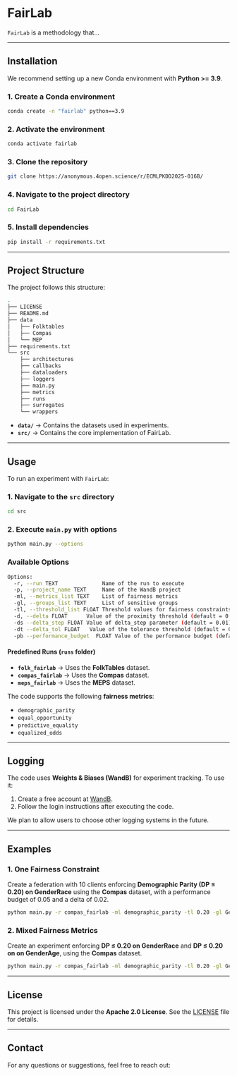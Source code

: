 # FairLab

`FairLab` is a methodology that...

---

## **Installation**

We recommend setting up a new Conda environment with **Python >= 3.9**.

### **1. Create a Conda environment**
```bash
conda create -n "fairlab" python==3.9
```

### **2. Activate the environment**
```bash
conda activate fairlab
```

### **3. Clone the repository**
```bash
git clone https://anonymous.4open.science/r/ECMLPKDD2025-016B/
```

### **4. Navigate to the project directory**
```bash
cd FairLab
```

### **5. Install dependencies**
```bash
pip install -r requirements.txt
```

---

## **Project Structure**
The project follows this structure:

```bash
.
├── LICENSE
├── README.md
├── data
│   ├── Folktables
│   ├── Compas
│   └── MEP
├── requirements.txt
└── src
    ├── architectures
    ├── callbacks
    ├── dataloaders
    ├── loggers
    ├── main.py
    ├── metrics
    ├── runs
    ├── surrogates
    └── wrappers
```

- **`data/`** → Contains the datasets used in experiments.
- **`src/`** → Contains the core implementation of FairLab.

---

## **Usage**
To run an experiment with `FairLab`:

### **1. Navigate to the `src` directory**
```bash
cd src
```

### **2. Execute `main.py` with options**
```bash
python main.py --options
```

### **Available Options**
```bash
Options:
  -r, --run TEXT              Name of the run to execute
  -p, --project_name TEXT     Name of the WandB project
  -ml, --metrics_list TEXT    List of fairness metrics
  -gl, --groups_list TEXT     List of sensitive groups
  -tl, --threshold_list FLOAT Threshold values for fairness constraints
  -d, --delta FLOAT      Value of the proximity threshold (default = 0.02)
  -ds --delta_step FLOAT Value of delta_step parameter (default = 0.01)
  -dt --delta_tol FLOAT   Value of the tolerance threshold (default = 0.05)
  -pb --performance_budget  FLOAT Value of the performance budget (default = 0.05)
```

#### **Predefined Runs (`runs` folder)**
- **`folk_fairlab`** → Uses the **FolkTables** dataset.
- **`compas_fairlab`** → Uses the **Compas** dataset.
- **`meps_fairlab`** → Uses the **MEPS** dataset.

The code supports the following **fairness metrics**:
- `demographic_parity`
- `equal_opportunity`
- `predictive_equality`
- `equalized_odds`

---

## **Logging**
The code uses **Weights & Biases (WandB)** for experiment tracking. 
To use it:
1. Create a free account at [WandB](https://wandb.ai/site/).
2. Follow the login instructions after executing the code.

We plan to allow users to choose other logging systems in the future.

---

## **Examples**

### **1. One Fairness Constraint**
Create a federation with 10 clients enforcing **Demographic Parity (DP ≤ 0.20) on GenderRace** using the **Compas** dataset, with a performance budget of 0.05 and a delta of 0.02.
```bash
python main.py -r compas_fairlab -ml demographic_parity -tl 0.20 -gl GenderRace -p Compas_GenderRace -pb 0.05 -d 0.02
```

### **2. Mixed Fairness Metrics**
Create an experiment enforcing **DP ≤ 0.20 on GenderRace** and **DP ≤ 0.20 on  on GenderAge**, using the **Compas** dataset.

```bash
python main.py -r compas_fairlab -ml demographic_parity -tl 0.20 -gl GenderRace -ml demographic_parity -tl 0.20 -gl GenderAge -p Compas_Mixed -pb 0.05 -d 0.02
```

---

## **License**
This project is licensed under the **Apache 2.0 License**. See the [LICENSE](LICENSE) file for details.

---

## **Contact**
For any questions or suggestions, feel free to reach out:

